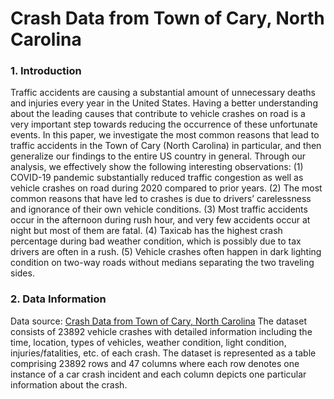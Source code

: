 # Crash Data from Town of Cary, North Carolina

### 1. Introduction
Traffic accidents are causing a substantial amount of unnecessary deaths and injuries every year in the United States. Having a better understanding about the leading causes that contribute to vehicle crashes on road is a very important step towards reducing the occurrence of these unfortunate events. In this paper, we investigate the most common reasons that lead to traffic accidents in the Town of Cary (North Carolina) in particular, and then generalize our findings to the entire US country in general. Through our analysis, we effectively show the following interesting observations: 
(1) COVID-19 pandemic substantially reduced traffic congestion as well as vehicle crashes on road during 2020 compared to prior years.
(2) The most common reasons that have led to crashes is due to drivers’ carelessness and ignorance of their own vehicle conditions.
(3) Most traffic accidents occur in the afternoon during rush hour, and very few accidents occur at night but most of them are fatal. 
(4) Taxicab has the highest crash percentage during bad weather condition, which is possibly due to tax drivers are often in a rush.
(5) Vehicle crashes often happen in dark lighting condition on two-way roads without medians separating the two traveling sides.

### 2. Data Information
Data source: [Crash Data from Town of Cary, North Carolina](https://data.townofcary.org/explore/dataset/cpd-crash-incidents/export/?disjunctive.rdfeature&disjunctive.rdcharacter&disjunctive.rdclass&disjunctive.rdconfigur&disjunctive.rdsurface&disjunctive.rdcondition&disjunctive.lightcond&disjunctive.weather&disjun&disjunctive.trafcontrl&disjunctive.month&disjunctive.contributing_factor&disjunctive.vehicle_type)
The dataset consists of 23892 vehicle crashes with detailed information including the time, location, types of vehicles, weather condition, light condition, injuries/fatalities, etc. of each crash. 
The dataset is represented as a table comprising 23892 rows and 47 columns where each row denotes one instance of a car crash incident and each column depicts one particular information about the crash.